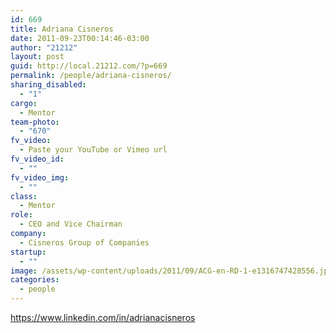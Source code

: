 ```yaml
---
id: 669
title: Adriana Cisneros
date: 2011-09-23T00:14:46-03:00
author: "21212"
layout: post
guid: http://local.21212.com/?p=669
permalink: /people/adriana-cisneros/
sharing_disabled:
  - "1"
cargo:
  - Mentor
team-photo:
  - "670"
fv_video:
  - Paste your YouTube or Vimeo url
fv_video_id:
  - ""
fv_video_img:
  - ""
class:
  - Mentor
role:
  - CEO and Vice Chairman
company:
  - Cisneros Group of Companies
startup:
  - ""
image: /assets/wp-content/uploads/2011/09/ACG-en-RD-1-e1316747428556.jpg
categories:
  - people
---
```

https://www.linkedin.com/in/adrianacisneros